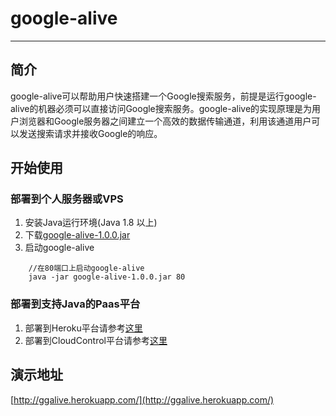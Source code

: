 # google-alive
---------------------------------------------------
## 简介
google-alive可以帮助用户快速搭建一个Google搜索服务，前提是运行google-alive的机器必须可以直接访问Google搜索服务。google-alive的实现原理是为用户浏览器和Google服务器之间建立一个高效的数据传输通道，利用该通道用户可以发送搜索请求并接收Google的响应。

## 开始使用
###  部署到个人服务器或VPS
1. 安装Java运行环境(Java 1.8 以上)
2. 下载[google-alive-1.0.0.jar](https://raw.githubusercontent.com/gogotunnel/google-alive/master/bin/google-alive-1.0.0.jar)
3. 启动google-alive
```
	//在80端口上启动google-alive
	java -jar google-alive-1.0.0.jar 80
```

###  部署到支持Java的Paas平台
1. 部署到Heroku平台请参考[这里](https://devcenter.heroku.com/articles/getting-started-with-java#introduction)
2. 部署到CloudControl平台请参考[这里](https://www.cloudcontrol.com/dev-center/guides)

## 演示地址
 [http://ggalive.herokuapp.com/](http://ggalive.herokuapp.com/)
